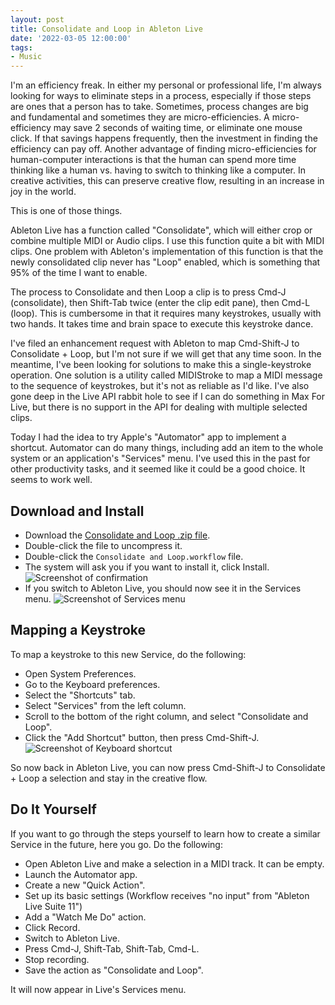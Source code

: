 ```yaml
---
layout: post
title: Consolidate and Loop in Ableton Live
date: '2022-03-05 12:00:00'
tags:
- Music
---
```


I'm an efficiency freak. In either my personal or professional life, I'm always looking for ways to eliminate steps in a process, especially if those steps are ones that a person has to take. Sometimes, process changes are big and fundamental and sometimes they are micro-efficiencies. A micro-efficiency may save 2 seconds of waiting time, or eliminate one mouse click. If that savings happens frequently, then the investment in finding the efficiency can pay off. Another advantage of finding micro-efficiencies for human-computer interactions is that the human can spend more time thinking like a human vs. having to switch to thinking like a computer. In creative activities, this can preserve creative flow, resulting in an increase in joy in the world.

This is one of those things.

Ableton Live has a function called "Consolidate", which will either crop or combine multiple MIDI or Audio clips. I use this function quite a bit with MIDI clips. One problem with Ableton's implementation of this function is that the newly consolidated clip never has "Loop" enabled, which is something that 95% of the time I want to enable.

The process to Consolidate and then Loop a clip is to press Cmd-J (consolidate), then Shift-Tab twice (enter the clip edit pane), then Cmd-L (loop). This is cumbersome in that it requires many keystrokes, usually with two hands. It takes time and brain space to execute this keystroke dance.

I've filed an enhancement request with Ableton to map Cmd-Shift-J to Consolidate + Loop, but I'm not sure if we will get that any time soon. In the meantime, I've been looking for solutions to make this a single-keystroke operation. One solution is a utility called MIDIStroke to map a MIDI message to the sequence of keystrokes, but it's not as reliable as I'd like. I've also gone deep in the Live API rabbit hole to see if I can do something in Max For Live, but there is no support in the API for dealing with multiple selected clips.

Today I had the idea to try Apple's "Automator" app to implement a shortcut. Automator can do many things, including add an item to the whole system or an application's "Services" menu. I've used this in the past for other productivity tasks, and it seemed like it could be a good choice. It seems to work well.

## Download and Install

- Download the [Consolidate and Loop .zip file](/images/consolidateAndLoop/ConsolidateAndLoop.zip).
- Double-click the file to uncompress it.
- Double-click the `Consolidate and Loop.workflow` file.
- The system will ask you if you want to install it, click Install.
  ![Screenshot of confirmation](/images/consolidateAndLoop/install.png)
- If you switch to Ableton Live, you should now see it in the Services menu.
  ![Screenshot of Services menu](/images/consolidateAndLoop/services_menu.png)

## Mapping a Keystroke

To map a keystroke to this new Service, do the following:

- Open System Preferences.
- Go to the Keyboard preferences.
- Select the "Shortcuts" tab.
- Select "Services" from the left column.
- Scroll to the bottom of the right column, and select "Consolidate and Loop".
- Click the "Add Shortcut" button, then press Cmd-Shift-J.
  ![Screenshot of Keyboard shortcut](/images/consolidateAndLoop/key_shortcut.png)

So now back in Ableton Live, you can now press Cmd-Shift-J to Consolidate + Loop a selection and stay in the creative flow.

## Do It Yourself

If you want to go through the steps yourself to learn how to create a similar Service in the future, here you go. Do the following:

- Open Ableton Live and make a selection in a MIDI track. It can be empty.
- Launch the Automator app.
- Create a new "Quick Action".
- Set up its basic settings (Workflow receives "no input" from "Ableton Live Suite 11")
- Add a "Watch Me Do" action.
- Click Record.
- Switch to Ableton Live.
- Press Cmd-J, Shift-Tab, Shift-Tab, Cmd-L.
- Stop recording.
- Save the action as "Consolidate and Loop".

It will now appear in Live's Services menu.
